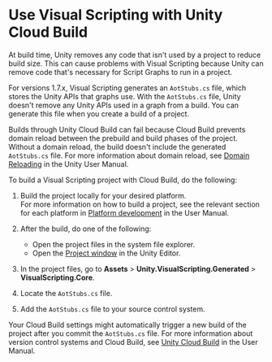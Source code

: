 ﻿# Use Visual Scripting with Unity Cloud Build

At build time, Unity removes any code that isn't used by a project to reduce build size. This can cause problems with Visual Scripting because Unity can remove code that's necessary for Script Graphs to run in a project. 

For versions 1.7.x, Visual Scripting generates an `AotStubs.cs` file, which stores the Unity APIs that graphs use. With the `AotStubs.cs` file, Unity doesn't remove any Unity APIs used in a graph from a build. You can generate this file when you create a build of a project. 

Builds through Unity Cloud Build can fail because Cloud Build prevents domain reload between the prebuild and build phases of the project. Without a domain reload, the build doesn't include the generated `AotStubs.cs` file. For more information about domain reload, see [Domain Reloading](https://docs.unity3d.com/Manual/DomainReloading.html) in the Unity User Manual.

To build a Visual Scripting project with Cloud Build, do the following: 

1. Build the project locally for your desired platform. <br/>For more information on how to build a project, see the relevant section for each platform in [Platform development](https://docs.unity3d.com/Documentation/Manual/PlatformSpecific.html) in the User Manual. 

2. After the build, do one of the following: 
    - Open the project files in the system file explorer.
    - Open the [Project window](https://docs.unity3d.com/Manual/ProjectView.html) in the Unity Editor.

3. In the project files, go to **Assets** &gt; **Unity.VisualScripting.Generated** &gt; **VisualScripting.Core**.

4. Locate the `AotStubs.cs` file. 

5. Add the `AotStubs.cs` file to your source control system. 

Your Cloud Build settings might automatically trigger a new build of the project after you commit the `AotStubs.cs` file. For more information about version control systems and Cloud Build, see [Unity Cloud Build](https://docs.unity3d.com/Manual/UnityCloudBuild.html) in the User Manual.
